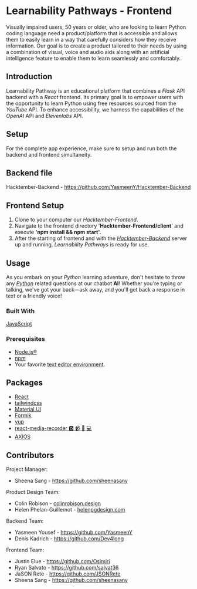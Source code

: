 # Learnability Pathways - Frontend

Visually impaired users, 50 years or older, who are looking to learn Python coding language need a product/platform that is accessible and allows them to easily learn in a way that carefully considers how they receive information. Our goal is to create a product tailored to their needs by using a combination of visual, voice and audio aids along with an artificial intelligence feature to enable them to learn seamlessly and comfortably. 


## Introduction

Learnability Pathway is an educational platform that combines a _Flask_ API backend with a _React_ frontend. Its primary goal is to empower users with the opportunity to learn Python using free resources sourced from the _YouTube_ API. To enhance accessibility, we harness the capabilities of the _OpenAI_ API and _Elevenlabs_ API.

## Setup

For the complete app experience, make sure to setup and run both the backend and frontend simultaneity.
## Backend file
Hacktember-Backend - https://github.com/YasmeenY/Hacktember-Backend
## Frontend Setup
1. Clone to your computer our _Hacktember-Frontend_.
2. Navigate to the frontend directory  '__Hacktember-Frontend/client__' and execute __'npm install && npm start'.__
3. After the starting of frontend and with the _[Hacktember-Backend](https://github.com/YasmeenY/Hacktember-Backend)_ server up and running, _Learnability Pathways_ is ready for use.
## Usage
As you embark on your _Python_ learning adventure, don't hesitate to throw any _[Python](https://www.python.org/)_ related questions at our chatbot __AI__! Whether you're typing or talking, we've got your back—ask away, and you'll get back a response in text or a friendly voice!
### Built With
[JavaScript](https://en.wikipedia.org/wiki/JavaScript) 
### Prerequisites

- [Node.js®](https://nodejs.org)
- [npm](https://www.npmjs.com/)
- Your favorite [text editor environment](https://en.wikipedia.org/wiki/List_of_text_editors).

## Packages
- [React](https://react.dev/)
- [tailwindcss](https://tailwindcss.com/)
- [Material UI](https://mui.com)
- [Formik](https://formik.org/)
- [yup](https://github.com/jquense/yup)
- [react-media-recorder 🅾️ 📹 🎤 💻](https://github.com/DeltaCircuit/react-media-recorder)
- [AXIOS](https://axios-http.com/docs/example)
## Contributors
Project Manager:

- Sheena Sang - https://github.com/sheenasany
  
Product Design Team:
- Colin Robison - [colinrobison.design](https://colinrobison.format.com/) 
- Helen Phelan-Guillemot - [helenpgdesign.com](https://helenpgdesign.com/) 

Backend Team:
- Yasmeen Yousef - https://github.com/YasmeenY
- Denis Kadrich - https://github.com/Dev4long

Frontend Team:
- Justin Elue - https://github.com/Osimiri
- Ryan Salvato - https://github.com/salvat36
- JaSON Rete - https://github.com/JSONRete
- Sheena Sang - https://github.com/sheenasany